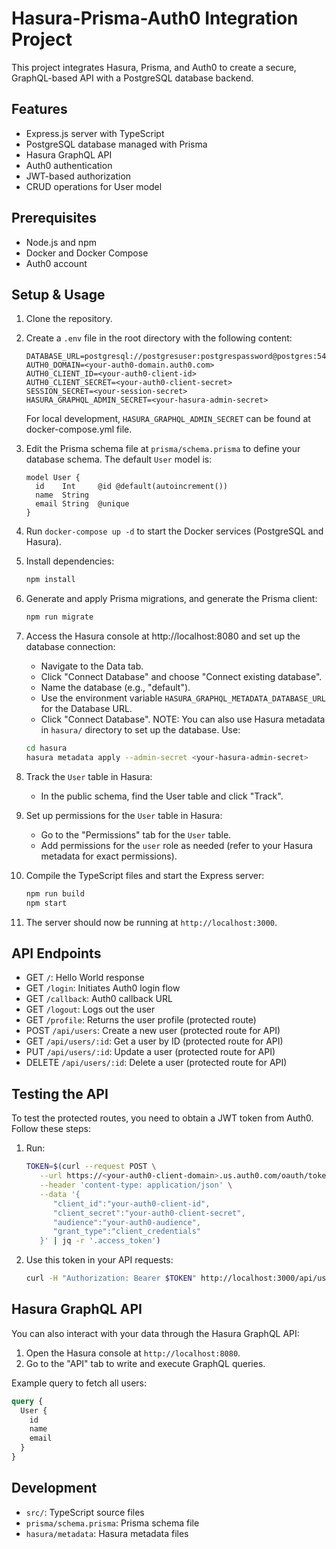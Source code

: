 # Hasura-Prisma-Auth0 Integration Project

This project integrates Hasura, Prisma, and Auth0 to create a secure, GraphQL-based API with a PostgreSQL database backend.

## Features

- Express.js server with TypeScript
- PostgreSQL database managed with Prisma
- Hasura GraphQL API
- Auth0 authentication
- JWT-based authorization
- CRUD operations for User model

## Prerequisites

- Node.js and npm
- Docker and Docker Compose
- Auth0 account

## Setup & Usage

1. Clone the repository.

2. Create a `.env` file in the root directory with the following content:
   ```
   DATABASE_URL=postgresql://postgresuser:postgrespassword@postgres:5432/postgresdb
   AUTH0_DOMAIN=<your-auth0-domain.auth0.com>
   AUTH0_CLIENT_ID=<your-auth0-client-id>
   AUTH0_CLIENT_SECRET=<your-auth0-client-secret>
   SESSION_SECRET=<your-session-secret>
   HASURA_GRAPHQL_ADMIN_SECRET=<your-hasura-admin-secret>
   ```
   For local development, `HASURA_GRAPHQL_ADMIN_SECRET` can be found at docker-compose.yml file.

3. Edit the Prisma schema file at `prisma/schema.prisma` to define your database schema. The default `User` model is:
   ```prisma
   model User {
     id    Int     @id @default(autoincrement())
     name  String
     email String  @unique
   }
   ```

4. Run `docker-compose up -d` to start the Docker services (PostgreSQL and Hasura).

5. Install dependencies:
   ```bash
   npm install
   ```

6. Generate and apply Prisma migrations, and generate the Prisma client:
   ```bash
   npm run migrate
   ```

7. Access the Hasura console at http://localhost:8080 and set up the database connection:
   - Navigate to the Data tab.
   - Click "Connect Database" and choose "Connect existing database".
   - Name the database (e.g., "default").
   - Use the environment variable `HASURA_GRAPHQL_METADATA_DATABASE_URL` for the Database URL.
   - Click "Connect Database".
  NOTE: You can also use Hasura metadata in `hasura/` directory to set up the database. Use:
   ```bash
   cd hasura
   hasura metadata apply --admin-secret <your-hasura-admin-secret>
   ```

8. Track the `User` table in Hasura:
   - In the public schema, find the User table and click "Track".

9. Set up permissions for the `User` table in Hasura:
   - Go to the "Permissions" tab for the `User` table.
   - Add permissions for the `user` role as needed (refer to your Hasura metadata for exact permissions).

10. Compile the TypeScript files and start the Express server:
    ```bash
    npm run build
    npm start
    ```

11. The server should now be running at `http://localhost:3000`.

## API Endpoints

- GET `/`: Hello World response
- GET `/login`: Initiates Auth0 login flow
- GET `/callback`: Auth0 callback URL
- GET `/logout`: Logs out the user
- GET `/profile`: Returns the user profile (protected route)
- POST `/api/users`: Create a new user (protected route for API)
- GET `/api/users/:id`: Get a user by ID (protected route for API)
- PUT `/api/users/:id`: Update a user (protected route for API)
- DELETE `/api/users/:id`: Delete a user (protected route for API)

## Testing the API

To test the protected routes, you need to obtain a JWT token from Auth0. Follow these steps:

1. Run:
   ```bash
   TOKEN=$(curl --request POST \
      --url https://<your-auth0-client-domain>.us.auth0.com/oauth/token \
      --header 'content-type: application/json' \
      --data '{
         "client_id":"your-auth0-client-id",
         "client_secret":"your-auth0-client-secret",
         "audience":"your-auth0-audience",
         "grant_type":"client_credentials"
      }' | jq -r '.access_token')
   ```
2. Use this token in your API requests:
   ```bash
   curl -H "Authorization: Bearer $TOKEN" http://localhost:3000/api/users/1
   ```

## Hasura GraphQL API

You can also interact with your data through the Hasura GraphQL API:

1. Open the Hasura console at `http://localhost:8080`.
2. Go to the "API" tab to write and execute GraphQL queries.

Example query to fetch all users:
```graphql
query {
  User {
    id
    name
    email
  }
}
```

## Development

- `src/`: TypeScript source files
- `prisma/schema.prisma`: Prisma schema file
- `hasura/metadata`: Hasura metadata files
